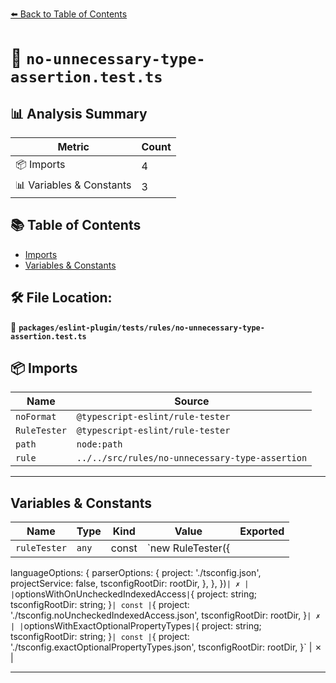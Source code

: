 [⬅️ Back to Table of Contents](../../../../index.md)

# 📄 `no-unnecessary-type-assertion.test.ts`

## 📊 Analysis Summary

| Metric | Count |
|--------|-------|
| 📦 Imports | 4 |
| 📊 Variables & Constants | 3 |

## 📚 Table of Contents

- [Imports](#imports)
- [Variables & Constants](#variables-constants)

## 🛠️ File Location:
📂 **`packages/eslint-plugin/tests/rules/no-unnecessary-type-assertion.test.ts`**

## 📦 Imports

| Name | Source |
|------|--------|
| `noFormat` | `@typescript-eslint/rule-tester` |
| `RuleTester` | `@typescript-eslint/rule-tester` |
| `path` | `node:path` |
| `rule` | `../../src/rules/no-unnecessary-type-assertion` |


---

## Variables & Constants

| Name | Type | Kind | Value | Exported |
|------|------|------|-------|----------|
| `ruleTester` | `any` | const | `new RuleTester({
  languageOptions: {
    parserOptions: {
      project: './tsconfig.json',
      projectService: false,
      tsconfigRootDir: rootDir,
    },
  },
})` | ✗ |
| `optionsWithOnUncheckedIndexedAccess` | `{ project: string; tsconfigRootDir: string; }` | const | `{
  project: './tsconfig.noUncheckedIndexedAccess.json',
  tsconfigRootDir: rootDir,
}` | ✗ |
| `optionsWithExactOptionalPropertyTypes` | `{ project: string; tsconfigRootDir: string; }` | const | `{
  project: './tsconfig.exactOptionalPropertyTypes.json',
  tsconfigRootDir: rootDir,
}` | ✗ |


---